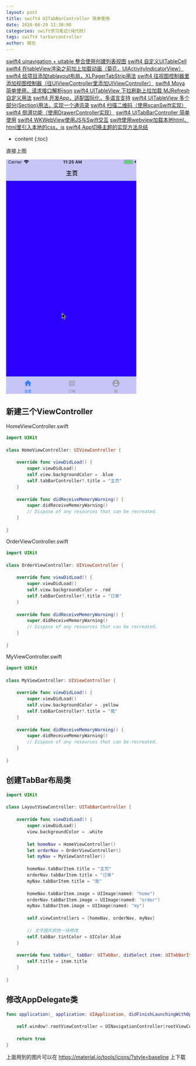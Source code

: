 ```yaml
---
layout: post
title: swift4 UITabBarController 简单使用
date: 2018-06-29 11:30:00
categories: swift学习笔记(纯代码)
tags: swift4 tarbarcontroller
author: 朋也
---
```


[swift4 uinavigation + uitable 整合使用创建列表视图](https://tomoya92.github.io/2018/06/08/swift-uinavigation-uitable/)
[swift4 自定义UITableCell](https://tomoya92.github.io/2018/06/09/swfit-uitableview-uitablecell/)
[swift4 在tableView渲染之前加上加载动画（菊花，UIActivityIndicatorView）](https://tomoya92.github.io/2018/06/11/swift-tableview-activity-indicator/)
[swift4 给项目添加tablayout布局，XLPagerTabStrip用法](https://tomoya92.github.io/2018/06/13/swift-tablayout-xlpagertabstrip/)
[swift4 往视图控制器里添加视图控制器（往UIViewController里添加UIViewController）](https://tomoya92.github.io/2018/06/13/swift-adduiviewcontroller-to-uiviewcontroller/)
[swift4 Moya简单使用，请求接口解析json](https://tomoya92.github.io/2018/06/14/swift-moya/)
[swift4 UITableView 下拉刷新上拉加载 MJRefresh 自定义用法](https://tomoya92.github.io/2018/06/20/swift-pullrefresh-loadmore/)
[swift4 开发App，适配国际化，多语言支持](https://tomoya92.github.io/2018/06/20/swift-localizable/)
[swift4 UITableView 多个部分(Section)用法，实现一个通讯录](https://tomoya92.github.io/2018/06/26/swift-tableview-multipart-section/)
[swift4 扫描二维码（使用scanSwift实现）](https://tomoya92.github.io/2018/06/27/swift-scan-qrcode/)
[swift4 侧滑功能（使用DrawerController实现）](https://tomoya92.github.io/2018/06/29/swift-drawercontroller/)
[swift4 UITabBarController 简单使用](https://tomoya92.github.io/2018/06/29/swift-tabbarcontroller/)
[swift4 WKWebView使用JS与Swift交互](https://tomoya92.github.io/2018/07/05/swift-webview-javascript/)
[swift使用webview加载本地html，html里引入本地的css，js](https://tomoya92.github.io/2018/10/31/swift-webview-load-css-js/)
[swift4 App切换主题的实现方法总结](https://tomoya92.github.io/2018/11/09/swift-theme/)

* content
{:toc}

直接上图

![](/assets/swift-tabbarcontroller.gif)




## 新建三个ViewController

HomeViewController.swift

```swift
import UIKit

class HomeViewController: UIViewController {

    override func viewDidLoad() {
        super.viewDidLoad()
        self.view.backgroundColor = .blue
        self.tabBarController?.title = "主页"
    }

    override func didReceiveMemoryWarning() {
        super.didReceiveMemoryWarning()
        // Dispose of any resources that can be recreated.
    }

}
```

OrderViewController.swift

```swift
import UIKit

class OrderViewController: UIViewController {

    override func viewDidLoad() {
        super.viewDidLoad()
        self.view.backgroundColor = .red
        self.tabBarController?.title = "订单"
    }

    override func didReceiveMemoryWarning() {
        super.didReceiveMemoryWarning()
        // Dispose of any resources that can be recreated.
    }

}
```

MyViewController.swift

```swift
import UIKit

class MyViewController: UIViewController {

    override func viewDidLoad() {
        super.viewDidLoad()
        self.view.backgroundColor = .yellow
        self.tabBarController?.title = "我"
    }

    override func didReceiveMemoryWarning() {
        super.didReceiveMemoryWarning()
        // Dispose of any resources that can be recreated.
    }

}
```

## 创建TabBar布局类

```swift
import UIKit

class LayoutViewController: UITabBarController {

    override func viewDidLoad() {
        super.viewDidLoad()
        view.backgroundColor = .white

        let homeNav = HomeViewController()
        let orderNav = OrderViewController()
        let myNav = MyViewController()

        homeNav.tabBarItem.title = "主页"
        orderNav.tabBarItem.title = "订单"
        myNav.tabBarItem.title = "我"

        homeNav.tabBarItem.image = UIImage(named: "home")
        orderNav.tabBarItem.image = UIImage(named: "order")
        myNav.tabBarItem.image = UIImage(named: "my")

        self.viewControllers = [homeNav, orderNav, myNav]

        // 文字图片颜色一块修改
        self.tabBar.tintColor = UIColor.blue
    }

    override func tabBar(_ tabBar: UITabBar, didSelect item: UITabBarItem) {
        self.title = item.title
    }

}
```

## 修改AppDelegate类

```swift
func application(_ application: UIApplication, didFinishLaunchingWithOptions launchOptions: [UIApplicationLaunchOptionsKey: Any]?) -> Bool {

    self.window?.rootViewController = UINavigationController(rootViewController: LayoutViewController())

    return true
}
```

上面用到的图片可以在 https://material.io/tools/icons/?style=baseline 上下载
